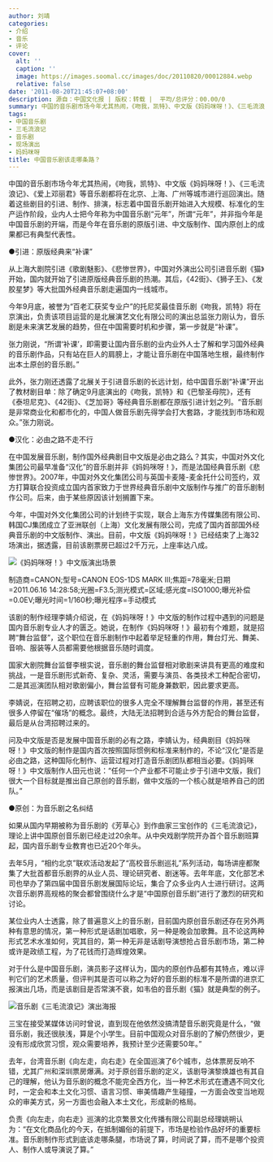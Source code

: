 ```yaml
---
author: 刘靖
categories:
- 介绍
- 音乐
- 评论
cover:
  alt: ''
  caption: ''
  image: https://images.soomal.cc/images/doc/20110820/00012884.webp
  relative: false
date: '2011-08-20T21:45:07+08:00'
description: 源自：中国文化报 | 版权：转载 |  平均/总评分：00.00/0
summary: 中国的音乐剧市场今年尤其热闹，《吻我，凯特》、中文版《妈妈咪呀！》、《三毛流浪记》、《爱上邓丽君》等音乐剧都将在北京、上海、广州等城市进行巡回演出。随着这些剧目的引进、制作、排演，标志着中国音乐剧开始进入大规模、标准化的生产运作阶段，业内人士把今年称为中国音乐剧“元年”，所谓“元年”，并非指今年是中国音乐剧的开端……
tags:
- 中国音乐剧
- 三毛流浪记
- 音乐剧
- 现场演出
- 妈妈咪呀
title: 中国音乐剧该走哪条路？
---
```


中国的音乐剧市场今年尤其热闹，《吻我，凯特》、中文版《妈妈咪呀！》、《三毛流浪记》、《爱上邓丽君》等音乐剧都将在北京、上海、广州等城市进行巡回演出。随着这些剧目的引进、制作、排演，标志着中国音乐剧开始进入大规模、标准化的生产运作阶段，业内人士把今年称为中国音乐剧“元年”，所谓“元年”，并非指今年是中国音乐剧的开端，而是今年在音乐剧的原版引进、中文版制作、国内原创上的成果都已有典型代表性。

●引进：原版经典来“补课”

从上海大剧院引进《歌剧魅影》、《悲惨世界》，中国对外演出公司引进音乐剧《猫》开始，国内就开始了引进原版经典音乐剧的热潮。其后，《42街》、《狮子王》、《发胶星梦》等大批国外经典音乐剧走遍国内一线城市。

今年9月底，被誉为“百老汇获奖专业户”的托尼奖最佳音乐剧《吻我，凯特》将在京演出，负责该项目运营的是北展演艺文化有限公司的演出总监张力刚认为，音乐剧是未来演艺发展的趋势，但在中国需要时机和步骤，第一步就是“补课”。

张力刚说，“所谓‘补课’，即需要让国内音乐剧的业内业外人士了解和学习国外经典的音乐剧作品，只有站在巨人的肩膀上，才能让音乐剧在中国落地生根，最终制作出本土原创的音乐剧。”

此外，张力刚还透露了北展关于引进音乐剧的长远计划，给中国音乐剧“补课”开出了教材剧目单：除了确定9月底演出的《吻我，凯特》和《巴黎圣母院》，还有《泰坦尼克》、《42街》、《芝加哥》等经典音乐剧都在原版引进计划之列。“音乐剧是非常商业化和都市化的，中国人做音乐剧先得学会打大套路，才能找到市场和观众。”张力刚说。

●汉化：必由之路不走不行

在中国发展音乐剧，制作国外经典剧目中文版是必由之路么？其实，中国对外文化集团公司最早准备“汉化”的音乐剧并非《妈妈咪呀！》，而是法国经典音乐剧《悲惨世界》。2007年，中国对外文化集团公司与英国卡麦隆-麦金托什公司签约，双方打算联合投资成立国内首家致力于世界经典音乐剧中文版制作与推广的音乐剧制作公司。后来，由于某些原因该计划搁置下来。

今年，中国对外文化集团公司的计划终于实现，联合上海东方传媒集团有限公司、韩国CJ集团成立了亚洲联创（上海）文化发展有限公司，完成了国内首部国外经典音乐剧的中文版制作、演出。目前，中文版《妈妈咪呀！》已经结束了上海32场演出，据透露，目前该剧票房已超过2千万元，上座率达八成。

![《妈妈咪呀！》中文版演出场景](https://images.soomal.cc/images/doc/20110820/00012884.webp)

制造商=CANON;型号=CANON EOS-1DS MARK III;焦距=78毫米;日期=2011.06.16 14:28:58;光圈=F3.5;测光模式=区域;感光度=ISO1000;曝光补偿=0.0EV;曝光时间=1/160秒;曝光程序=手动模式



该剧的制作经理李婧介绍说，在《妈妈咪呀！》中文版的制作过程中遇到的问题是国内音乐剧专业人才的匮乏。她说，在制作《妈妈咪呀！》最初有个难题，就是招聘“舞台监督”，这个职位在音乐剧制作中起着举足轻重的作用，舞台灯光、舞美、音响、服装等人员都需要他根据音乐随时调度。

国家大剧院舞台监督李根实说，音乐剧的舞台监督相对歌剧来讲具有更高的难度和挑战，一是音乐剧形式新奇、复杂、灵活，需要与演员、各类技术工种配合密切，二是其巡演团队相对歌剧偏小，舞台监督有可能身兼数职，因此要求更高。

李婧说，在招聘之初，应聘该职位的很多人完全不理解舞台监督的作用，甚至还有很多人停留在“催场”的概念。最终，大陆无法招聘到合适与外方配合的舞台监督，最后是从台湾招聘过来的。

问及中文版是否是发展中国音乐剧的必有之路，李婧认为，经典剧目《妈妈咪呀！》中文版的制作是国内首次按照国际惯例和标准来制作的，不论“汉化”是否是必由之路，这种国际化制作、运营过程对打造音乐剧团队都相当必要。《妈妈咪呀！》中文版制作人田元也说：“任何一个产业都不可能止步于引进中文版，我们很大一个目标就是推出自己原创的音乐剧，做中文版的一个核心就是培养自己的团队。”

●原创：为音乐剧之名纠结

如果从国内早期被称为音乐剧的《芳草心》到作曲家三宝创作的《三毛流浪记》，理论上讲中国原创音乐剧已经走过20余年。从中央戏剧学院开办首个音乐剧班算起，国内音乐剧专业教育也已近20个年头。

去年5月，“相约北京”联欢活动发起了“高校音乐剧巡礼”系列活动，每场讲座都聚集了大批首都音乐剧界的从业人员、理论研究者、剧迷等。去年年底，文化部艺术司也举办了第四届中国音乐剧发展国际论坛，集合了众多业内人士进行研讨。这两次音乐剧界高规格的聚会都曾围绕什么才是“中国原创音乐剧”进行了激烈的研究和讨论。

某位业内人士透露，除了普遍意义上的音乐剧，目前国内原创音乐剧还存在另外两种有意思的情况，第一种形式是话剧加唱歌，另一种是晚会加歌舞。且不论这两种形式艺术水准如何，究其目的，第一种无非是话剧导演想抢占音乐剧市场，第二种或许是政绩工程，为了花钱而打造辉煌效果。

对于什么是中国音乐剧，演员影子这样认为，国内的原创作品都有其特点，难以评判它们的艺术质量，但评判其是否可以称之为好的音乐剧的标准不是所谓的进京汇报演出几场，而是该剧目是否常演不衰，如韦伯的音乐剧《猫》就是典型的例子。

![音乐剧《三毛流浪记》演出海报](https://images.soomal.cc/images/doc/20110820/00012885.webp)





三宝在接受某媒体访问时曾说，直到现在他依然没搞清楚音乐剧究竟是什么，“做音乐剧，我还很肤浅，算是个小学生。目前中国观众对音乐剧的了解仍然很少，更没有形成欣赏习惯，观众需要培养，我预计至少还需要50年。”

去年，台湾音乐剧《向左走，向右走》在全国巡演了6个城市，总体票房反响不错，尤其广州和深圳票房爆满。对于原创音乐剧的定义，该剧导演黎焕雄也有其自己的理解，他认为音乐剧的概念不能完全西方化，当一种艺术形式在遭遇不同文化时，一定会和本土文化习惯、语言习惯、审美情趣产生碰撞，一方面会改变当地观众的审美方式，另一方面也会融入本土文化，形成新的格局。

负责《向左走，向右走》巡演的北京繁景文化传播有限公司副总经理姚朔认为：“在文化商品化的今天，在抵制媚俗的前提下，市场是检验作品好坏的重要标准。音乐剧制作形式到底该走哪条腿，市场说了算，时间说了算，而不是哪个投资人、制作人或导演说了算。”